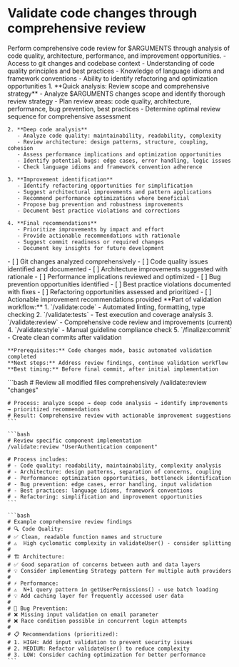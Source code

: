 # Validate code changes through comprehensive review

<instructions>
  <context>
    Perform comprehensive code review for $ARGUMENTS through analysis of code quality, architecture, performance, and improvement opportunities.
  </context>

  <requirements>
    - Access to git changes and codebase context
    - Understanding of code quality principles and best practices
    - Knowledge of language idioms and framework conventions
    - Ability to identify refactoring and optimization opportunities
  </requirements>

  <execution>
    1. **Quick analysis: Review scope and comprehensive strategy**
       - Analyze $ARGUMENTS changes scope and identify thorough review strategy
       - Plan review areas: code quality, architecture, performance, bug prevention, best practices
       - Determine optimal review sequence for comprehensive assessment

    2. **Deep code analysis**
       - Analyze code quality: maintainability, readability, complexity
       - Review architecture: design patterns, structure, coupling, cohesion
       - Assess performance implications and optimization opportunities
       - Identify potential bugs: edge cases, error handling, logic issues
       - Check language idioms and framework convention adherence

    3. **Improvement identification**
       - Identify refactoring opportunities for simplification
       - Suggest architectural improvements and pattern applications
       - Recommend performance optimizations where beneficial
       - Propose bug prevention and robustness improvements
       - Document best practice violations and corrections

    4. **Final recommendations**
       - Prioritize improvements by impact and effort
       - Provide actionable recommendations with rationale
       - Suggest commit readiness or required changes
       - Document key insights for future development
  </execution>

  <validation>
    - [ ] Git changes analyzed comprehensively
    - [ ] Code quality issues identified and documented
    - [ ] Architecture improvements suggested with rationale
    - [ ] Performance implications reviewed and optimized
    - [ ] Bug prevention opportunities identified
    - [ ] Best practice violations documented with fixes
    - [ ] Refactoring opportunities assessed and prioritized
    - [ ] Actionable improvement recommendations provided
  </validation>

  <workflow>
    **Part of validation workflow:**
    1. `/validate:code` - Automated linting, formatting, type checking
    2. `/validate:tests` - Test execution and coverage analysis
    3. `/validate:review` - Comprehensive code review and improvements (current)
    4. `/validate:style` - Manual guideline compliance check
    5. `/finalize:commit` - Create clean commits after validation

    **Prerequisites:** Code changes made, basic automated validation completed
    **Next steps:** Address review findings, continue validation workflow
    **Best timing:** Before final commit, after initial implementation
  </workflow>

  <examples>
    ```bash
    # Review all modified files comprehensively
    /validate:review "changes"

    # Process: analyze scope → deep code analysis → identify improvements → prioritized recommendations
    # Result: Comprehensive review with actionable improvement suggestions
    ```

    ```bash
    # Review specific component implementation
    /validate:review "UserAuthentication component"

    # Process includes:
    # - Code quality: readability, maintainability, complexity analysis
    # - Architecture: design patterns, separation of concerns, coupling
    # - Performance: optimization opportunities, bottleneck identification
    # - Bug prevention: edge cases, error handling, input validation
    # - Best practices: language idioms, framework conventions
    # - Refactoring: simplification and improvement opportunities
    ```

    ```bash
    # Example comprehensive review findings
    # 🔍 Code Quality:
    # ✅ Clean, readable function names and structure
    # ⚠️  High cyclomatic complexity in validateUser() - consider splitting
    # 
    # 🏗️ Architecture:
    # ✅ Good separation of concerns between auth and data layers
    # 💡 Consider implementing Strategy pattern for multiple auth providers
    # 
    # ⚡ Performance:
    # ⚠️  N+1 query pattern in getUserPermissions() - use batch loading
    # 💡 Add caching layer for frequently accessed user data
    # 
    # 🐛 Bug Prevention:
    # ❌ Missing input validation on email parameter
    # ❌ Race condition possible in concurrent login attempts
    # 
    # 📋 Recommendations (prioritized):
    # 1. HIGH: Add input validation to prevent security issues
    # 2. MEDIUM: Refactor validateUser() to reduce complexity
    # 3. LOW: Consider caching optimization for better performance
    ```

  </examples>
</instructions>